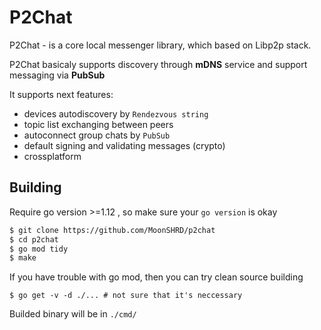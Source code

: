 # P2Chat
P2Chat - is a core local messenger library, which based on Libp2p stack.

P2Chat basicaly supports discovery through **mDNS** service and support messaging via **PubSub**

It supports next features:
- devices autodiscovery by `Rendezvous string`
- topic list exchanging between peers
- autoconnect group chats by `PubSub`
- default signing and validating messages (crypto)
- crossplatform


## Building
Require go version >=1.12 , so make sure your `go version` is okay

```bash
$ git clone https://github.com/MoonSHRD/p2chat
$ cd p2chat
$ go mod tidy
$ make
```

If you have trouble with go mod, then you can try clean source building
```
$ go get -v -d ./... # not sure that it's neccessary
```
Builded binary will be in `./cmd/`
